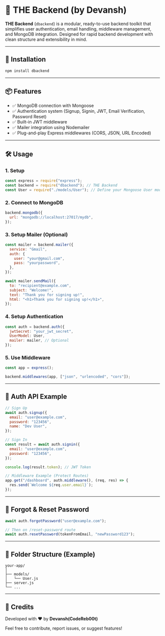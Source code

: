 # 🧠 THE Backend (by Devansh)

**THE Backend** (`dbackend`) is a modular, ready-to-use backend toolkit that simplifies user authentication, email handling, middleware management, and MongoDB integration. Designed for rapid backend development with clean structure and extensibility in mind.

---

## 🚀 Installation

```bash
npm install dbackend
```

---

## 📦 Features

- ✅ MongoDB connection with Mongoose  
- ✅ Authentication system (Signup, Signin, JWT, Email Verification, Password Reset)  
- ✅ Built-in JWT middleware  
- ✅ Mailer integration using Nodemailer  
- ✅ Plug-and-play Express middlewares (CORS, JSON, URL Encoded)  

---

## 🛠️ Usage

### 1. Setup

```js
const express = require("express");
const backend = require("dbackend"); // THE Backend
const User = require("./models/User"); // Define your Mongoose User model
```

### 2. Connect to MongoDB

```js
backend.mongodb({
  url: "mongodb://localhost:27017/mydb",
});
```

### 3. Setup Mailer (Optional)

```js
const mailer = backend.mailer({
  service: "Gmail",
  auth: {
    user: "your@gmail.com",
    pass: "yourpassword",
  },
});

await mailer.sendMail({
  to: "recipient@example.com",
  subject: "Welcome!",
  text: "Thank you for signing up!",
  html: "<h1>Thank you for signing up!</h1>",
});
```

### 4. Setup Authentication

```js
const auth = backend.auth({
  jwtSecret: "your_jwt_secret",
  UserModel: User,
  mailer: mailer, // Optional
});
```

### 5. Use Middleware

```js
const app = express();

backend.middlewares(app, ["json", "urlencoded", "cors"]);
```

---

## 🔐 Auth API Example

```js
// Sign Up
await auth.signup({
  email: "user@example.com",
  password: "123456",
  name: "Dev User",
});

// Sign In
const result = await auth.signin({
  email: "user@example.com",
  password: "123456",
});

console.log(result.token); // JWT Token

// Middleware Example (Protect Routes)
app.get("/dashboard", auth.middleware(), (req, res) => {
  res.send(`Welcome ${req.user.email}`);
});
```

---

## 📧 Forgot & Reset Password

```js
await auth.forgotPassword("user@example.com");

// Then on /reset-password route
await auth.resetPassword(tokenFromEmail, "newPassword123");
```

---

## 📁 Folder Structure (Example)

```
your-app/
│
├── models/
│   └── User.js
├── server.js
└── ...
```

---

## 🙌 Credits

Developed with ❤️ by **Devansh(CodeReb00t)**

Feel free to contribute, report issues, or suggest features!
